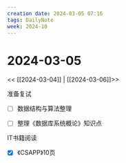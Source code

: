 ```yaml
---
creation date: 2024-03-05 07:16
tags: DailyNote
week: 2024-10
---
```


# 2024-03-05

<< [[2024-03-04]] | [[2024-03-06]]>>


准备复试
- [ ] 数据结构与算法整理

- [ ] 整理《数据库系统概论》知识点

IT书籍阅读
- [x] 《CSAPP》10页

